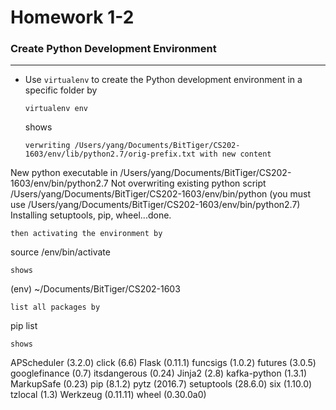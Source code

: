 # Homework 1-2

### Create Python Development Environment
-----


- Use `virtualenv` to create the Python development environment in a specific folder by
  ```
  virtualenv env
  ```
  shows
  ```
  verwriting /Users/yang/Documents/BitTiger/CS202-1603/env/lib/python2.7/orig-prefix.txt with new content
New python executable in /Users/yang/Documents/BitTiger/CS202-1603/env/bin/python2.7
Not overwriting existing python script /Users/yang/Documents/BitTiger/CS202-1603/env/bin/python (you must use /Users/yang/Documents/BitTiger/CS202-1603/env/bin/python2.7)
Installing setuptools, pip, wheel...done.
  ```
  then activating the environment by
  ```
  source /env/bin/activate
  ```
  shows
  ```
  (env)  ~/Documents/BitTiger/CS202-1603
  ```
  list all packages by
  ```
  pip list
  ```
  shows
  ```
  APScheduler (3.2.0)
click (6.6)
Flask (0.11.1)
funcsigs (1.0.2)
futures (3.0.5)
googlefinance (0.7)
itsdangerous (0.24)
Jinja2 (2.8)
kafka-python (1.3.1)
MarkupSafe (0.23)
pip (8.1.2)
pytz (2016.7)
setuptools (28.6.0)
six (1.10.0)
tzlocal (1.3)
Werkzeug (0.11.11)
wheel (0.30.0a0)
  ```
  
